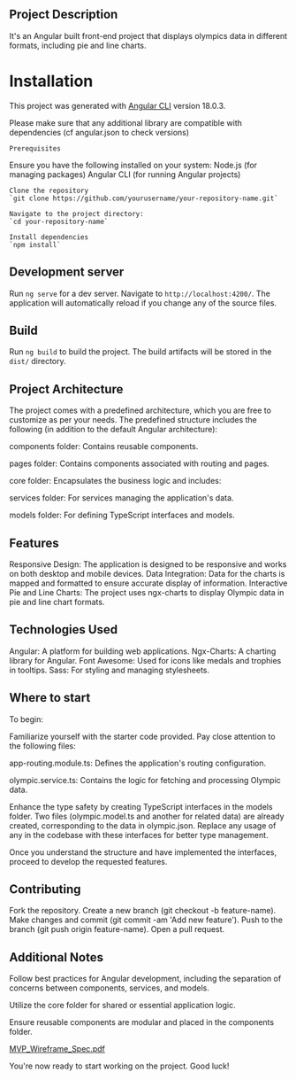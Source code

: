 ## Project Description

It's an Angular built front-end project that displays olympics data in different formats, including pie and line charts.

# Installation

This project was generated with [Angular CLI](https://github.com/angular/angular-cli) version 18.0.3.

Please make sure that any additional library are compatible with dependencies (cf angular.json to check versions)

    Prerequisites
Ensure you have the following installed on your system:
Node.js (for managing packages)
Angular CLI (for running Angular projects)

    Clone the repository
    `git clone https://github.com/yourusername/your-repository-name.git`

    Navigate to the project directory:
    `cd your-repository-name`

    Install dependencies
    `npm install`

## Development server

Run `ng serve` for a dev server. Navigate to `http://localhost:4200/`. The application will automatically reload if you change any of the source files.

## Build

Run `ng build` to build the project. The build artifacts will be stored in the `dist/` directory.

## Project Architecture

The project comes with a predefined architecture, which you are free to customize as per your needs. The predefined structure includes the following (in addition to the default Angular architecture):

components folder: Contains reusable components.

pages folder: Contains components associated with routing and pages.

core folder: Encapsulates the business logic and includes:

services folder: For services managing the application's data.

models folder: For defining TypeScript interfaces and models.

## Features
Responsive Design: The application is designed to be responsive and works on both desktop and mobile devices.
Data Integration: Data for the charts is mapped and formatted to ensure accurate display of information.
Interactive Pie and Line Charts: The project uses ngx-charts to display Olympic data in pie and line chart formats.

## Technologies Used
Angular: A platform for building web applications.
Ngx-Charts: A charting library for Angular.
Font Awesome: Used for icons like medals and trophies in tooltips.
Sass: For styling and managing stylesheets.

## Where to start

To begin:

Familiarize yourself with the starter code provided. Pay close attention to the following files:

app-routing.module.ts: Defines the application's routing configuration.

olympic.service.ts: Contains the logic for fetching and processing Olympic data.

Enhance the type safety by creating TypeScript interfaces in the models folder. Two files (olympic.model.ts and another for related data) are already created, corresponding to the data in olympic.json. Replace any usage of any in the codebase with these interfaces for better type management.

Once you understand the structure and have implemented the interfaces, proceed to develop the requested features.

## Contributing
Fork the repository.
Create a new branch (git checkout -b feature-name).
Make changes and commit (git commit -am 'Add new feature').
Push to the branch (git push origin feature-name).
Open a pull request.

## Additional Notes

Follow best practices for Angular development, including the separation of concerns between components, services, and models.

Utilize the core folder for shared or essential application logic.

Ensure reusable components are modular and placed in the components folder.

[MVP_Wireframe_Spec.pdf](https://github.com/user-attachments/files/18446272/MVP_Wireframe_Spec.pdf)

You're now ready to start working on the project. Good luck!
